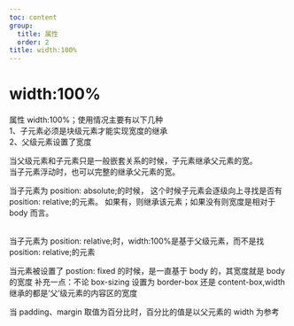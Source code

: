 ```yaml
---
toc: content
group:
  title: 属性
  order: 2
title: width:100%
---
```


# width:100%

属性 width:100%；使用情况主要有以下几种<br/>
1、子元素必须是块级元素才能实现宽度的继承<br/>
2、父级元素设置了宽度<br/>

当父级元素和子元素只是一般嵌套关系的时候，子元素继承父元素的宽。<br/>
当子元素浮动时，也可以完整的继承父元素的宽。<br/>

当子元素为 position: absolute;的时候，
这个时候子元素会逐级向上寻找是否有 position: relative;的元素。
如果有，则继承该元素；如果没有则宽度是相对于 body 而言。

<br/>
当子元素为 position: relative;时，width:100%是基于父级元素，而不是找 position: relative;的元素
<br/>

当元素被设置了 postion: fixed 的时候，是一直基于 body 的，其宽度就是 body 的宽度
补充一点：不论 box-sizing 设置为 border-box 还是 content-box,width 继承的都是‘父’级元素的内容区的宽度
<br/>

当 padding、margin 取值为百分比时，百分比的值是以父元素的 width 为参考
